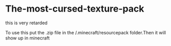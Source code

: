 # The-most-cursed-texture-pack
this is very retarded


To use this put the .zip file in the /.minecraft/resourcepack folder.Then it will show up in minecraft
